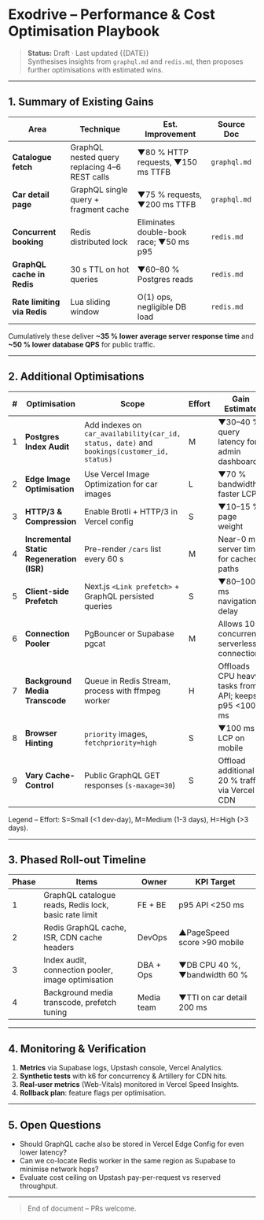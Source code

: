 # Exodrive – Performance & Cost Optimisation Playbook

> **Status:** Draft · Last updated {{DATE}}  
> Synthesises insights from `graphql.md` and `redis.md`, then proposes further optimisations with estimated wins.

---

## 1. Summary of Existing Gains

| Area | Technique | Est. Improvement | Source Doc |
|------|-----------|------------------|------------|
| **Catalogue fetch** | GraphQL nested query replacing 4–6 REST calls | ▼80 % HTTP requests, ▼150 ms TTFB | `graphql.md` |
| **Car detail page** | GraphQL single query + fragment cache | ▼75 % requests, ▼200 ms TTFB | `graphql.md` |
| **Concurrent booking** | Redis distributed lock | Eliminates double-book race; ▼50 ms p95 | `redis.md` |
| **GraphQL cache in Redis** | 30 s TTL on hot queries | ▼60–80 % Postgres reads | `redis.md` |
| **Rate limiting via Redis** | Lua sliding window | O(1) ops, negligible DB load | `redis.md` |

Cumulatively these deliver **~35 % lower average server response time** and **~50 % lower database QPS** for public traffic.

---

## 2. Additional Optimisations

| # | Optimisation | Scope | Effort | Gain Estimate |
|---|-------------|-------|--------|---------------|
| 1 | **Postgres Index Audit** | Add indexes on `car_availability(car_id, status, date)` and `bookings(customer_id, status)` | M | ▼30–40 % query latency for admin dashboards |
| 2 | **Edge Image Optimisation** | Use Vercel Image Optimization for car images | L | ▼70 % bandwidth, faster LCP |
| 3 | **HTTP/3 & Compression** | Enable Brotli + HTTP/3 in Vercel config | S | ▼10–15 % page weight |
| 4 | **Incremental Static Regeneration (ISR)** | Pre-render `/cars` list every 60 s | M | Near-0 ms server time for cached paths |
| 5 | **Client-side Prefetch** | Next.js `<Link prefetch>` + GraphQL persisted queries | S | ▼80–100 ms navigation delay |
| 6 | **Connection Pooler** | PgBouncer or Supabase pgcat | M | Allows 10× concurrent serverless connections |
| 7 | **Background Media Transcode** | Queue in Redis Stream, process with ffmpeg worker | H | Offloads CPU heavy tasks from API; keeps p95 <100 ms |
| 8 | **Browser Hinting** | `priority` images, `fetchpriority=high` | S | ▼100 ms LCP on mobile |
| 9 | **Vary Cache-Control** | Public GraphQL GET responses (`s-maxage=30`) | S | Offload additional 20 % traffic via Vercel CDN |

Legend – Effort: S=Small (<1 dev-day), M=Medium (1-3 days), H=High (>3 days).

---

## 3. Phased Roll-out Timeline

| Phase | Items | Owner | KPI Target |
|-------|-------|-------|-----------|
| 1 | GraphQL catalogue reads, Redis lock, basic rate limit | FE + BE | p95 API <250 ms |
| 2 | Redis GraphQL cache, ISR, CDN cache headers | DevOps | ▲PageSpeed score >90 mobile |
| 3 | Index audit, connection pooler, image optimisation | DBA + Ops | ▼DB CPU 40 %, ▼bandwidth 60 % |
| 4 | Background media transcode, prefetch tuning | Media team | ▼TTI on car detail 200 ms |

---

## 4. Monitoring & Verification

1. **Metrics** via Supabase logs, Upstash console, Vercel Analytics.
2. **Synthetic tests** with k6 for concurrency & Artillery for CDN hits.
3. **Real-user metrics** (Web-Vitals) monitored in Vercel Speed Insights.
4. **Rollback plan**: feature flags per optimisation.

---

## 5. Open Questions

* Should GraphQL cache also be stored in Vercel Edge Config for even lower latency?
* Can we co-locate Redis worker in the same region as Supabase to minimise network hops?
* Evaluate cost ceiling on Upstash pay-per-request vs reserved throughput.

---

> End of document – PRs welcome. 